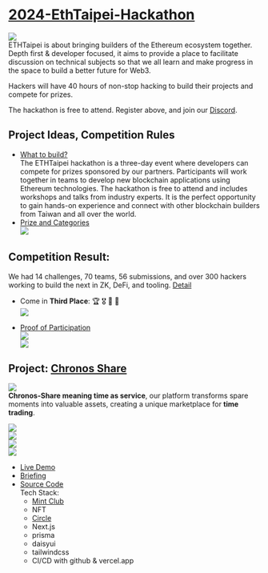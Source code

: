 # [2024-EthTaipei-Hackathon](https://taikai.network/en/ethtaipei/hackathons/hackathon-2024/overview)
![](https://github.com/D50000/2024-EthTaipei-Hackathon/blob/main/archive/ethTaipeiLogo.jpg)  
ETHTaipei is about bringing builders of the Ethereum ecosystem together. Depth first & developer focused, it aims to provide a place to facilitate discussion on technical subjects so that we all learn and make progress in the space to build a better future for Web3.  

Hackers will have 40 hours of non-stop hacking to build their projects and compete for prizes.  

The hackathon is free to attend. Register above, and join our [Discord](https://discord.com/invite/Ed5GU4Zpk8).

## Project Ideas, Competition Rules
- [What to build?](https://taikai.network/en/ethtaipei/hackathons/hackathon-2024/rules)  
  The ETHTaipei hackathon is a three-day event where developers can compete for prizes sponsored by our partners. Participants will work together in teams to develop new blockchain applications using Ethereum technologies. The hackathon is free to attend and includes workshops and talks from industry experts. It is the perfect opportunity to gain hands-on experience and connect with other blockchain builders from Taiwan and all over the world.  
- [Prize and Categories](https://taikai.network/en/ethtaipei/hackathons/hackathon-2024/categories)  
![](https://github.com/D50000/2024-EthTaipei-Hackathon/blob/main/archive/prizes.jpg)  

## Competition Result:
We had 14 challenges, 70 teams, 56 submissions, and over 300 hackers working to build the next in ZK, DeFi, and tooling. [Detail](https://taikai.network/en/ethtaipei/hackathons/hackathon-2024/projects)

- Come in **Third Place**: 🏆 🎖️ 🏅 👏  
![](https://github.com/D50000/2024-EthTaipei-Hackathon/blob/main/archive/thirdPlace.jpg)  

- [Proof of Participation](https://polygonscan.com/nft/0x115cc61a1980295e43f813adec68769c50057088/1133)  
![](https://github.com/D50000/2024-EthTaipei-Hackathon/blob/main/archive/taikai.jpg)  
![](https://github.com/D50000/2024-EthTaipei-Hackathon/blob/main/archive/pop-1133.jpg)  

## Project: [Chronos Share](https://taikai.network/ethtaipei/hackathons/hackathon-2024/projects/clu3zbtd20irlw201bzqhn5c8/idea)
![](https://github.com/D50000/2024-EthTaipei-Hackathon/blob/main/archive/Chronos_Share.jpg)  
**Chronos-Share meaning time as service**, our platform transforms spare moments into valuable assets, creating a unique marketplace for **time trading**.  

![](https://github.com/D50000/2024-EthTaipei-Hackathon/blob/main/archive/role.jpg)  
![](https://github.com/D50000/2024-EthTaipei-Hackathon/blob/main/archive/scenario.jpg)  
![](https://github.com/D50000/2024-EthTaipei-Hackathon/blob/main/archive/trade.jpg)  
![](https://github.com/D50000/2024-EthTaipei-Hackathon/blob/main/archive/dataFlow.jpg)  

- [Live Demo](https://chronos-share.vercel.app/)
- [Briefing](https://www.youtube.com/watch?v=-986bKyWH8k)
- [Source Code](https://github.com/Chronos-Share/chronos-share)  
  Tech Stack:
  - [Mint Club](https://mint.club/token/arbitrum/KUKO)
  - NFT
  - [Circle](https://developers.circle.com/w3s/docs/user-controlled-initialization-and-wallet-creation-quickstart)
  - Next.js
  - prisma
  - daisyui
  - tailwindcss
  - CI/CD with github & vercel.app
